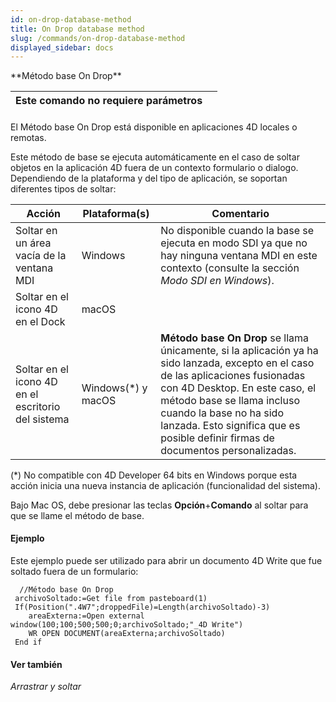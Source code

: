 ```yaml
---
id: on-drop-database-method
title: On Drop database method
slug: /commands/on-drop-database-method
displayed_sidebar: docs
---
```


<!--REF #_command_.Metodo base On Drop.Syntax-->**Método base On Drop**<!-- END REF-->
<!--REF #_command_.Metodo base On Drop.Params-->
| Este comando no requiere parámetros |  |
| --- | --- |

<!-- END REF-->

#### 

<!--REF #_command_.Metodo base On Drop.Summary-->El Método base On Drop está disponible en aplicaciones 4D locales o remotas.<!-- END REF-->

Este método de base se ejecuta automáticamente en el caso de soltar objetos en la aplicación 4D fuera de un contexto formulario o dialogo. Dependiendo de la plataforma y del tipo de aplicación, se soportan diferentes tipos de soltar:

| **Acción**                                         | **Plataforma(s)**   | **Comentario**                                                                                                                                                                                                                                                                                                  |
| -------------------------------------------------- | ------------------- | --------------------------------------------------------------------------------------------------------------------------------------------------------------------------------------------------------------------------------------------------------------------------------------------------------------- |
| Soltar en un área vacía de la ventana MDI          | Windows             | No disponible cuando la base se ejecuta en modo SDI ya que no hay ninguna ventana MDI en este contexto (consulte la sección *Modo SDI en Windows*).                                                                                                                                                             |
| Soltar en el icono 4D en el Dock                   | macOS               |                                                                                                                                                                                                                                                                                                                 |
| Soltar en el icono 4D en el escritorio del sistema | Windows(\*) y macOS | **Método base On Drop** se llama únicamente, si la aplicación ya ha sido lanzada, excepto en el caso de las aplicaciones fusionadas con 4D Desktop. En este caso, el método base se llama incluso cuando la base no ha sido lanzada. Esto significa que es posible definir firmas de documentos personalizadas. |

(\*) No compatible con 4D Developer 64 bits en Windows porque esta acción inicia una nueva instancia de aplicación (funcionalidad del sistema).

Bajo Mac OS, debe presionar las teclas **Opción**+**Comando** al soltar para que se llame el método de base. 

#### Ejemplo 

Este ejemplo puede ser utilizado para abrir un documento 4D Write que fue soltado fuera de un formulario:   
  
```4d
  //Método base On Drop
 archivoSoltado:=Get file from pasteboard(1)
 If(Position(".4W7";droppedFile)=Length(archivoSoltado)-3)
    areaExterna:=Open external window(100;100;500;500;0;archivoSoltado;"_4D Write")
    WR OPEN DOCUMENT(areaExterna;archivoSoltado)
 End if
```

#### Ver también 

*Arrastrar y soltar*  